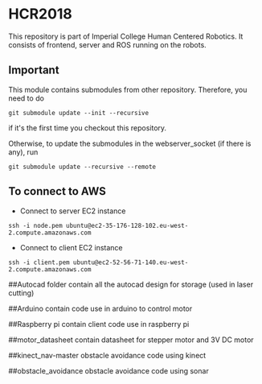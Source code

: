 # HCR2018
This repository is part of Imperial College Human Centered Robotics. It consists of frontend, server and ROS running on the robots.

## Important
This module contains submodules from other repository. Therefore, you need to do

```
git submodule update --init --recursive
```

if it's the first time you checkout this repository. 

Otherwise, to update the submodules in the webserver_socket (if there is any), run 
```
git submodule update --recursive --remote
```

## To connect to AWS
* Connect to server EC2 instance
```
ssh -i node.pem ubuntu@ec2-35-176-128-102.eu-west-2.compute.amazonaws.com
```

* Connect to client EC2 instance
```
ssh -i client.pem ubuntu@ec2-52-56-71-140.eu-west-2.compute.amazonaws.com

```

##Autocad folder
contain all the autocad design for storage (used in laser cutting)

##Arduino
contain code use in arduino to control motor

##Raspberry pi
contain client code use in raspberry pi 

##motor_datasheet
contain datasheet for stepper motor and 3V DC motor

##kinect_nav-master
obstacle avoidance code using kinect

##obstacle_avoidance
obstacle avoidance code using sonar
